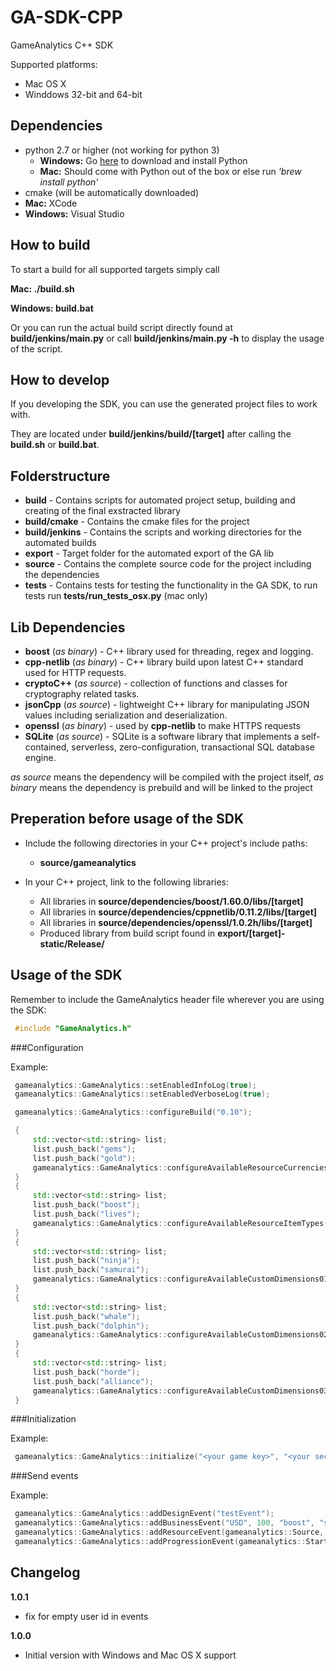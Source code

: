 GA-SDK-CPP
==========

GameAnalytics C++ SDK

Supported platforms:

* Mac OS X
* Winddows 32-bit and 64-bit

Dependencies
------------

* python 2.7 or higher (not working for python 3)
  * **Windows:** Go [here](https://www.python.org/downloads/) to download and install Python
  * **Mac:** Should come with Python out of the box or else run *'brew install python'*
* cmake (will be automatically downloaded)
* **Mac:** XCode
* **Windows:** Visual Studio

How to build
------------

To start a build for all supported targets simply call

**Mac: ./build.sh**

**Windows: build.bat**

Or you can run the actual build script directly found at **build/jenkins/main.py** or call **build/jenkins/main.py -h** to display the usage of the script.

How to develop
--------------

If you developing the SDK, you can use the generated project files to work with.

They are located under **build/jenkins/build/[target]** after calling the **build.sh** or **build.bat**.


Folderstructure
---------------

* **build** - Contains scripts for automated project setup, building and creating of the final exstracted library
* **build/cmake** - Contains the cmake files for the project
* **build/jenkins** - Contains the scripts and working directories for the automated builds
* **export** - Target folder for the automated export of the GA lib
* **source** - Contains the complete source code for the project including the dependencies
* **tests** - Contains tests for testing the functionality in the GA SDK, to run tests run **tests/run_tests_osx.py** (mac only)

Lib Dependencies
----------------

* **boost** (*as binary*) - C++ library used for threading, regex and logging.
* **cpp-netlib** (*as binary*) - C++ library build upon latest C++ standard used for HTTP requests.
* **cryptoC++** (*as source*) - collection of functions and classes for cryptography related tasks.
* **jsonCpp** (*as source*) - lightweight C++ library for manipulating JSON values including serialization and deserialization.
* **openssl** (*as binary*) - used by **cpp-netlib** to make HTTPS requests
* **SQLite** (*as source*) - SQLite is a software library that implements a self-contained, serverless, zero-configuration, transactional SQL database engine.

*as source* means the dependency will be compiled with the project itself, *as binary* means the dependency is prebuild and will be linked to the project

Preperation before usage of the SDK
-----------------------------------

* Include the following directories in your C++ project's include paths:
  * **source/gameanalytics**

* In your C++ project, link to the following libraries:
  * All libraries in **source/dependencies/boost/1.60.0/libs/[target]**
  * All libraries in **source/dependencies/cppnetlib/0.11.2/libs/[target]**
  * All libraries in **source/dependencies/openssl/1.0.2h/libs/[target]**
  * Produced library from build script found in **export/[target]-static/Release/**


Usage of the SDK
----------------

Remember to include the GameAnalytics header file wherever you are using the SDK:

``` c++
 #include "GameAnalytics.h"
```

###Configuration

Example:

``` c++
 gameanalytics::GameAnalytics::setEnabledInfoLog(true);
 gameanalytics::GameAnalytics::setEnabledVerboseLog(true);

 gameanalytics::GameAnalytics::configureBuild("0.10");

 {
     std::vector<std::string> list;
     list.push_back("gems");
     list.push_back("gold");
     gameanalytics::GameAnalytics::configureAvailableResourceCurrencies(list);
 }
 {
     std::vector<std::string> list;
     list.push_back("boost");
     list.push_back("lives");
     gameanalytics::GameAnalytics::configureAvailableResourceItemTypes(list);
 }
 {
     std::vector<std::string> list;
     list.push_back("ninja");
     list.push_back("samurai");
     gameanalytics::GameAnalytics::configureAvailableCustomDimensions01(list);
 }
 {
     std::vector<std::string> list;
     list.push_back("whale");
     list.push_back("dolphin");
     gameanalytics::GameAnalytics::configureAvailableCustomDimensions02(list);
 }
 {
     std::vector<std::string> list;
     list.push_back("horde");
     list.push_back("alliance");
     gameanalytics::GameAnalytics::configureAvailableCustomDimensions03(list);
 }
```

###Initialization

Example:

``` c++
 gameanalytics::GameAnalytics::initialize("<your game key>", "<your secret key");
```

###Send events

Example:

``` c++
 gameanalytics::GameAnalytics::addDesignEvent("testEvent");
 gameanalytics::GameAnalytics::addBusinessEvent("USD", 100, "boost", "super_boost", "shop");
 gameanalytics::GameAnalytics::addResourceEvent(gameanalytics::Source, "gems", 10, "lives", "extra_life");
 gameanalytics::GameAnalytics::addProgressionEvent(gameanalytics::Start, "progression01", "progression02");
```

Changelog
---------
**1.0.1**
* fix for empty user id in events

**1.0.0**
* Initial version with Windows and Mac OS X support
